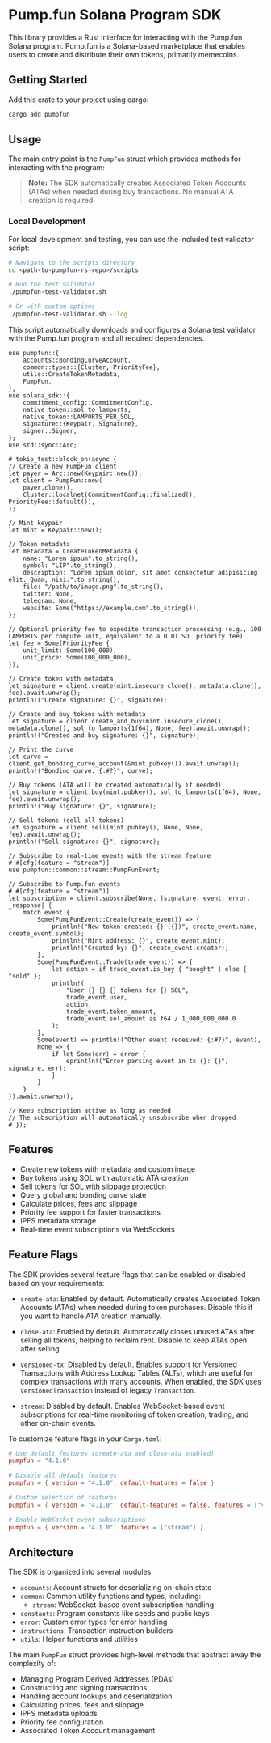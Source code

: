 # Pump.fun Solana Program SDK

This library provides a Rust interface for interacting with the Pump.fun Solana program.
Pump.fun is a Solana-based marketplace that enables users to create and distribute their own tokens, primarily memecoins.

## Getting Started

Add this crate to your project using cargo:

```sh
cargo add pumpfun
```

## Usage

The main entry point is the `PumpFun` struct which provides methods for interacting with the program:

> **Note:** The SDK automatically creates Associated Token Accounts (ATAs) when needed during buy transactions. No manual ATA creation is required.

### Local Development

For local development and testing, you can use the included test validator script:

```sh
# Navigate to the scripts directory
cd <path-to-pumpfun-rs-repo>/scripts

# Run the test validator
./pumpfun-test-validator.sh

# Or with custom options
./pumpfun-test-validator.sh --log
```

This script automatically downloads and configures a Solana test validator with the Pump.fun program and all required dependencies.

```rust,no_run
use pumpfun::{
    accounts::BondingCurveAccount,
    common::types::{Cluster, PriorityFee},
    utils::CreateTokenMetadata,
    PumpFun,
};
use solana_sdk::{
    commitment_config::CommitmentConfig,
    native_token::sol_to_lamports,
    native_token::LAMPORTS_PER_SOL,
    signature::{Keypair, Signature},
    signer::Signer,
};
use std::sync::Arc;

# tokio_test::block_on(async {
// Create a new PumpFun client
let payer = Arc::new(Keypair::new());
let client = PumpFun::new(
    payer.clone(),
    Cluster::localnet(CommitmentConfig::finalized(), PriorityFee::default()),
);

// Mint keypair
let mint = Keypair::new();

// Token metadata
let metadata = CreateTokenMetadata {
    name: "Lorem ipsum".to_string(),
    symbol: "LIP".to_string(),
    description: "Lorem ipsum dolor, sit amet consectetur adipisicing elit. Quam, nisi.".to_string(),
    file: "/path/to/image.png".to_string(),
    twitter: None,
    telegram: None,
    website: Some("https://example.com".to_string()),
};

// Optional priority fee to expedite transaction processing (e.g., 100 LAMPORTS per compute unit, equivalent to a 0.01 SOL priority fee)
let fee = Some(PriorityFee {
    unit_limit: Some(100_000),
    unit_price: Some(100_000_000),
});

// Create token with metadata
let signature = client.create(mint.insecure_clone(), metadata.clone(), fee).await.unwrap();
println!("Create signature: {}", signature);

// Create and buy tokens with metadata
let signature = client.create_and_buy(mint.insecure_clone(), metadata.clone(), sol_to_lamports(1f64), None, fee).await.unwrap();
println!("Created and buy signature: {}", signature);

// Print the curve
let curve = client.get_bonding_curve_account(&mint.pubkey()).await.unwrap();
println!("Bonding curve: {:#?}", curve);

// Buy tokens (ATA will be created automatically if needed)
let signature = client.buy(mint.pubkey(), sol_to_lamports(1f64), None, fee).await.unwrap();
println!("Buy signature: {}", signature);

// Sell tokens (sell all tokens)
let signature = client.sell(mint.pubkey(), None, None, fee).await.unwrap();
println!("Sell signature: {}", signature);

// Subscribe to real-time events with the stream feature
# #[cfg(feature = "stream")]
use pumpfun::common::stream::PumpFunEvent;

// Subscribe to Pump.fun events
# #[cfg(feature = "stream")]
let subscription = client.subscribe(None, |signature, event, error, _response| {
    match event {
        Some(PumpFunEvent::Create(create_event)) => {
            println!("New token created: {} ({})", create_event.name, create_event.symbol);
            println!("Mint address: {}", create_event.mint);
            println!("Created by: {}", create_event.creator);
        },
        Some(PumpFunEvent::Trade(trade_event)) => {
            let action = if trade_event.is_buy { "bought" } else { "sold" };
            println!(
                "User {} {} {} tokens for {} SOL",
                trade_event.user,
                action,
                trade_event.token_amount,
                trade_event.sol_amount as f64 / 1_000_000_000.0
            );
        },
        Some(event) => println!("Other event received: {:#?}", event),
        None => {
            if let Some(err) = error {
                eprintln!("Error parsing event in tx {}: {}", signature, err);
            }
        }
    }
}).await.unwrap();

// Keep subscription active as long as needed
// The subscription will automatically unsubscribe when dropped
# });
```

## Features

- Create new tokens with metadata and custom image
- Buy tokens using SOL with automatic ATA creation
- Sell tokens for SOL with slippage protection
- Query global and bonding curve state
- Calculate prices, fees and slippage
- Priority fee support for faster transactions
- IPFS metadata storage
- Real-time event subscriptions via WebSockets

## Feature Flags

The SDK provides several feature flags that can be enabled or disabled based on your requirements:

- `create-ata`: Enabled by default. Automatically creates Associated Token Accounts (ATAs) when needed during token purchases. Disable this if you want to handle ATA creation manually.

- `close-ata`: Enabled by default. Automatically closes unused ATAs after selling all tokens, helping to reclaim rent. Disable to keep ATAs open after selling.

- `versioned-tx`: Disabled by default. Enables support for Versioned Transactions with Address Lookup Tables (ALTs), which are useful for complex transactions with many accounts. When enabled, the SDK uses `VersionedTransaction` instead of legacy `Transaction`.

- `stream`: Disabled by default. Enables WebSocket-based event subscriptions for real-time monitoring of token creation, trading, and other on-chain events.

To customize feature flags in your `Cargo.toml`:

```toml
# Use default features (create-ata and close-ata enabled)
pumpfun = "4.1.0"

# Disable all default features
pumpfun = { version = "4.1.0", default-features = false }

# Custom selection of features
pumpfun = { version = "4.1.0", default-features = false, features = ["versioned-tx"] }

# Enable WebSocket event subscriptions
pumpfun = { version = "4.1.0", features = ["stream"] }
```

## Architecture

The SDK is organized into several modules:

- `accounts`: Account structs for deserializing on-chain state
- `common`: Common utility functions and types, including:
  - `stream`: WebSocket-based event subscription handling
- `constants`: Program constants like seeds and public keys
- `error`: Custom error types for error handling
- `instructions`: Transaction instruction builders
- `utils`: Helper functions and utilities

The main `PumpFun` struct provides high-level methods that abstract away the complexity of:

- Managing Program Derived Addresses (PDAs)
- Constructing and signing transactions
- Handling account lookups and deserialization
- Calculating prices, fees and slippage
- IPFS metadata uploads
- Priority fee configuration
- Associated Token Account management
